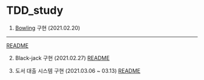 # TDD_study
1. [Bowling](https://kata-log.rocks/bowling-game-kata) 구현 (2021.02.20)
--- 
 [README](https://github.com/HJ-Woo/TDD-study/blob/bowling/README.md)

2. Black-jack 구현 (2021.02.27)
[README]()

3. 도서 대출 시스템 구현 (2021.03.06 ~ 03.13)
[README]()
